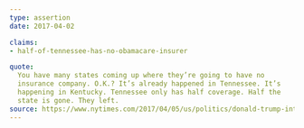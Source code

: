 ```yaml
---
type: assertion
date: 2017-04-02

claims:
- half-of-tennessee-has-no-obamacare-insurer

quote:
  You have many states coming up where they’re going to have no
  insurance company. O.K.? It’s already happened in Tennessee. It’s
  happening in Kentucky. Tennessee only has half coverage. Half the
  state is gone. They left.
source: https://www.nytimes.com/2017/04/05/us/politics/donald-trump-interview-new-york-times-transcript.html
---
```

